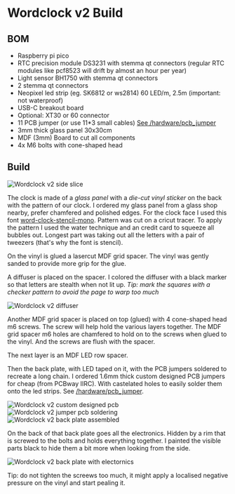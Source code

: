 # Wordclock v2 Build

## BOM

* Raspberry pi pico
* RTC precision module DS3231 with stemma qt connectors (regular RTC modules like pcf8523 will drift by almost an hour per year)
* Light sensor BH1750 with stemma qt connectors
* 2 stemma qt connectors
* Neopixel led strip (eg. SK6812 or ws2814) 60 LED/m, 2.5m (important: not waterproof)
* USB-C breakout board
* Optional: XT30 or 60 connector
* 11 PCB jumper (or use 11*3 small cables) [See /hardware/pcb_jumper](pcb_jumper/)
* 3mm thick glass panel 30x30cm
* MDF (3mm) Board to cut all components
* 4x M6 bolts with cone-shaped head

## Build

![Wordclock v2 side slice](/doc/img/side-slice.png)

The clock is made of a *glass panel* with a *die-cut vinyl sticker* on the back with the pattern of our clock. I ordered my glass panel from a glass shop nearby, prefer chamfered and polished edges. For the clock face I used this font [word-clock-stencil-mono](https://github.com/mrudelle/wordclock-stencil-mono). Pattern was cut on a cricut tracer. To apply the pattern I used the water technique and an credit card to squeeze all bubbles out. Longest part was taking out all the letters with a pair of tweezers (that's why the font is stencil).

On the vinyl is glued a lasercut MDF grid spacer. The vinyl was gently sanded to provide more grip for the glue.

A diffuser is placed on the spacer. I colored the diffuser with a black marker so that letters are stealth when not lit up. _Tip: mark the squares with a checker pattern to avoid the page to warp too much_

![Wordclock v2 diffuser](/doc/img/build-diffuser.jpg)

Another MDF grid spacer is placed on top (glued) with 4 cone-shaped head m6 screws. The screw will help hold the various layers together. The MDF grid spacer m6 holes are chamfered to hold on to the screws when glued to the vinyl. And the screws are flush with the spacer.

The next layer is an MDF LED row spacer.

Then the back plate, with LED taped on it, with the PCB jumpers soldered to recreate a long chain. I ordered 1.6mm thick custom designed PCB jumpers for cheap (from PCBway IIRC). With castelated holes to easily solder them onto the led strips. See [/hardware/pcb_jumper](pcb_jumper/).

![Wordclock v2 custom designed pcb](/doc/img/build-pcb.jpg)
![Wordclock v2 jumper pcb soldering](/doc/img/build-pcb-solder.jpg)
![Wordclock v2 back plate assembled](/doc/img/build-pcb-done.jpg)

On the back of that back plate goes all the electronics. Hidden by a rim that is screwed to the bolts and holds everything together. I painted the visible parts black to hide them a bit more when looking from the side.

![Wordclock v2 back plate with electornics](/doc/img/back.jpeg)

Tip: do not tighten the screews too much, it might apply a localised negative pressure on the vinyl and start pealing it.



